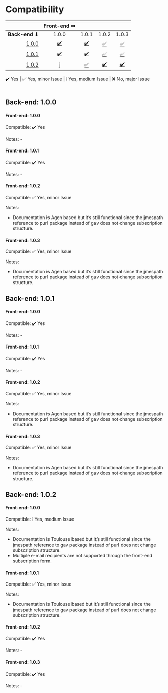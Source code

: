# Compatibility

|                      |Front-end ➡           |                      |                      |                      |
|---------------------:|:--------------------:|:--------------------:|:--------------------:|:--------------------:|
|**Back-end ⬇**        |                 1.0.0|                 1.0.1|                 1.0.2|                 1.0.3|
|[1.0.0](#back-end-100)|[✔️️](#front-end-100)   |[✔️️](#front-end-101)   |[✅](#front-end-102)  |[✅](#front-end-103)  |
|[1.0.1](#back-end-101)|[✔️️](#front-end-100-1) |[✔️️](#front-end-101-1) |[✅](#front-end-102-1)|[✅](#front-end-103-1)|
|[1.0.2](#back-end-102)|[❕](#front-end-100-2)|[✅](#front-end-101-2)|[✔️️](#front-end-102-2) |[✔️️](#front-end-103-2) |




✔️️ Yes | ✅ Yes, minor Issue | ❕ Yes, medium Issue | ❌ No, major Issue
<br>
<br>
## Back-end: 1.0.0
#### Front-end: 1.0.0
Compatible: ✔️️ Yes

Notes: -

#### Front-end: 1.0.1
Compatible: ✔️️ Yes

Notes: -

#### Front-end: 1.0.2
Compatible: ✅ Yes, minor Issue

Notes:
- Documentation is Agen based but it’s still functional since the jmespath reference to purl package instead of gav does not change subscription structure.

#### Front-end: 1.0.3
Compatible: ✅ Yes, minor Issue

Notes:
- Documentation is Agen based but it’s still functional since the jmespath reference to purl package instead of gav does not change subscription structure.

## Back-end: 1.0.1
#### Front-end: 1.0.0
Compatible: ✔️️ Yes

Notes: -

#### Front-end: 1.0.1
Compatible: ✔️️ Yes

Notes: -

#### Front-end: 1.0.2
Compatible: ✅ Yes, minor Issue

Notes:
- Documentation is Agen based but it’s still functional since the jmespath reference to purl package instead of gav does not change subscription structure.

#### Front-end: 1.0.3
Compatible: ✅ Yes, minor Issue

Notes:
- Documentation is Agen based but it’s still functional since the jmespath reference to purl package instead of gav does not change subscription structure.

## Back-end: 1.0.2
#### Front-end: 1.0.0
Compatible: ❕ Yes, medium Issue

Notes:
- Documentation is Toulouse based but it’s still functional since the jmespath reference to gav package instead of purl does not change subscription structure.
- Multiple e-mail recipients are not supported through the front-end subscription form. 

#### Front-end: 1.0.1
Compatible: ✅ Yes, minor Issue

Notes:
- Documentation is Toulouse based but it’s still functional since the jmespath reference to gav package instead of purl does not change subscription structure.

#### Front-end: 1.0.2
Compatible: ✔️️ Yes

Notes: -

#### Front-end: 1.0.3
Compatible: ✔️️ Yes

Notes: -